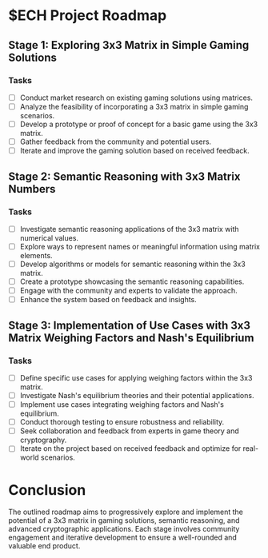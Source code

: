 # $ECH Project Roadmap

## Stage 1: Exploring 3x3 Matrix in Simple Gaming Solutions

### Tasks
- [ ] Conduct market research on existing gaming solutions using matrices.
- [ ] Analyze the feasibility of incorporating a 3x3 matrix in simple gaming scenarios.
- [ ] Develop a prototype or proof of concept for a basic game using the 3x3 matrix.
- [ ] Gather feedback from the community and potential users.
- [ ] Iterate and improve the gaming solution based on received feedback.

## Stage 2: Semantic Reasoning with 3x3 Matrix Numbers

### Tasks
- [ ] Investigate semantic reasoning applications of the 3x3 matrix with numerical values.
- [ ] Explore ways to represent names or meaningful information using matrix elements.
- [ ] Develop algorithms or models for semantic reasoning within the 3x3 matrix.
- [ ] Create a prototype showcasing the semantic reasoning capabilities.
- [ ] Engage with the community and experts to validate the approach.
- [ ] Enhance the system based on feedback and insights.

## Stage 3: Implementation of Use Cases with 3x3 Matrix Weighing Factors and Nash's Equilibrium

### Tasks
- [ ] Define specific use cases for applying weighing factors within the 3x3 matrix.
- [ ] Investigate Nash's equilibrium theories and their potential applications.
- [ ] Implement use cases integrating weighing factors and Nash's equilibrium.
- [ ] Conduct thorough testing to ensure robustness and reliability.
- [ ] Seek collaboration and feedback from experts in game theory and cryptography.
- [ ] Iterate on the project based on received feedback and optimize for real-world scenarios.

# Conclusion

The outlined roadmap aims to progressively explore and implement the potential of a 3x3 matrix in gaming solutions, semantic reasoning, and advanced cryptographic applications. Each stage involves community engagement and iterative development to ensure a well-rounded and valuable end product.
